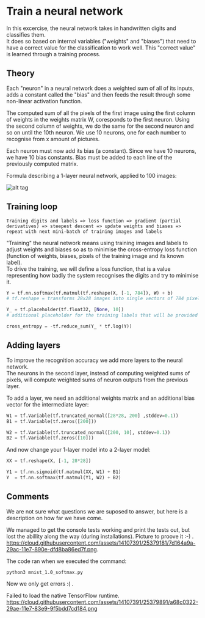 # Train a neural network

In this excercise, the neural network takes in handwritten digits and classifies them.   
It does so based on internal variables ("weights" and "biases") that need to have a correct value for the classification to work well. This "correct value" is learned through a training process.   


## Theory
Each "neuron" in a neural network does a weighted sum of all of its inputs, adds a constant called the "bias" and then feeds the result through some non-linear activation function.   


The computed sum of all the pixels of the first image using the first column of weights in the weights matrix W, coresponds to the first neuron. Using the second column of weights, we do the same for the second neuron and so on until the 10th neuron. We use 10 neurons, one for each number to recognise from x amount of pictures.   


Each neuron must now add its bias (a constant). Since we have 10 neurons, we have 10 bias constants. Bias must be added to each line of the previously computed matrix.   

Formula describing a 1-layer neural network, applied to 100 images:

![alt tag](https://codelabs.developers.google.com/codelabs/cloud-tensorflow-mnist/img/206327168bc85294.png)


## Training loop
```Terminal
Training digits and labels => loss function => gradient (partial derivatives) => steepest descent => update weights and biases => repeat with next mini-batch of training images and labels
```
"Training" the neural network means using training images and labels to adjust weights and biases so as to minimise the cross-entropy loss function (function of weights, biases, pixels of the training image and its known label).  
To drive the training, we will define a loss function, that is a value representing how badly the system recognises the digits and try to minimise it.
```Python
Y = tf.nn.softmax(tf.matmul(tf.reshape(X, [-1, 784]), W) + b)
# tf.reshape = transforms 28x28 images into single vectors of 784 pixels with one possibility

Y_ = tf.placeholder(tf.float32, [None, 10])
# additional placeholder for the training labels that will be provided alongside training images.

cross_entropy = -tf.reduce_sum(Y_ * tf.log(Y))
```

## Adding layers
To improve the recognition accuracy we add more layers to the neural network.   
The neurons in the second layer, instead of computing weighted sums of pixels, will compute weighted sums of neuron outputs from the previous layer.   


To add a layer, we need an additional weights matrix and an additional bias vector for the intermediate layer:
```Python
W1 = tf.Variable(tf.truncated_normal([28*28, 200] ,stddev=0.1))
B1 = tf.Variable(tf.zeros([200]))

W2 = tf.Variable(tf.truncated_normal([200, 10], stddev=0.1))
B2 = tf.Variable(tf.zeros([10]))
```
And now change your 1-layer model into a 2-layer model:
```Python
XX = tf.reshape(X, [-1, 28*28])

Y1 = tf.nn.sigmoid(tf.matmul(XX, W1) + B1)
Y  = tf.nn.softmax(tf.matmul(Y1, W2) + B2)
```

## Comments
We are not sure what questions we are suposed to answer, but here is a description on how far we have come.

We managed to get the console tests working and print the tests out, but lost the abillity along the way (during installations).
Picture to proove it :-) .  
https://cloud.githubusercontent.com/assets/14107391/25379181/7d164a9a-29ac-11e7-890e-dfd8ba86ed7f.png.   

The code ran when we executed the command:
```Terminal
python3 mnist_1.0_softmax.py
```
Now we only get errors :( .   

Failed to load the native TensorFlow runtime.   
https://cloud.githubusercontent.com/assets/14107391/25379891/a68c0322-29ae-11e7-83e9-9f5bdd7cd184.png
